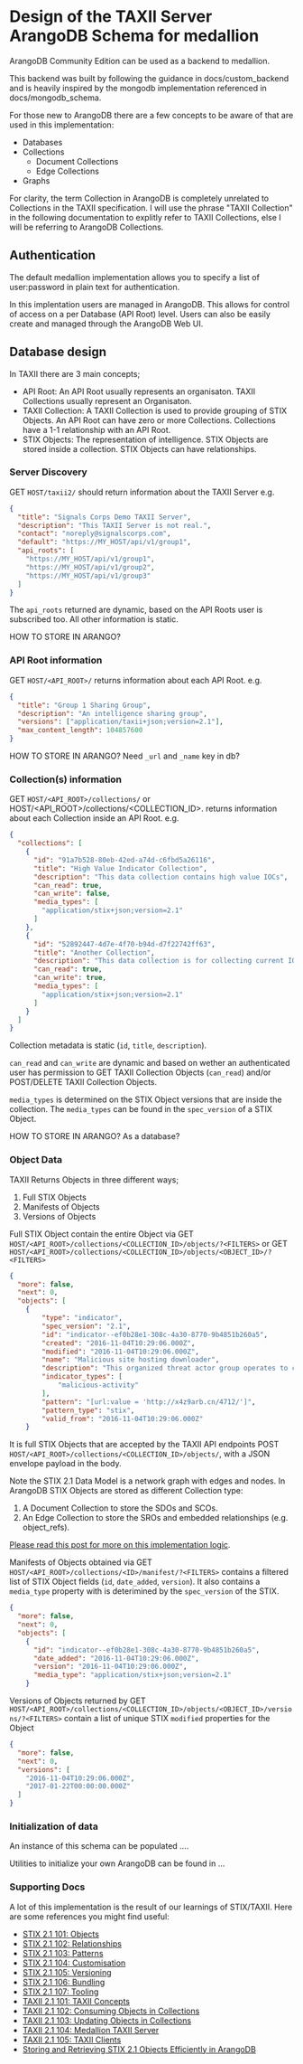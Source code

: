 # Design of the TAXII Server ArangoDB Schema for medallion

ArangoDB Community Edition can be used as a backend to medallion.

This backend was built by following the guidance in docs/custom_backend and is heavily inspired by the mongodb implementation referenced in docs/mongodb_schema.

For those new to ArangoDB there are a few concepts to be aware of that are used in this implementation:

* Databases
* Collections
	* Document Collections
	* Edge Collections
* Graphs

For clarity, the term Collection in ArangoDB is completely unrelated to Collections in the TAXII specification. I will use the phrase "TAXII Collection" in the following documentation to explitly refer to TAXII Collections, else I will be referring to ArangoDB Collections.

## Authentication

The default medallion implementation allows you to specify a list of user:password in plain text for authentication.

In this implentation users are managed in ArangoDB. This allows for control of access on a per Database (API Root) level. Users can also be easily create and managed through the ArangoDB Web UI.

## Database design

In TAXII there are 3 main concepts;

* API Root: An API Root usually represents an organisaton. TAXII Collections usually represent an Organisaton.
* TAXII Collection: A TAXII Collection is used to provide grouping of STIX Objects. An API Root can have zero or more Collections. Collections have a 1-1 relationship with an API Root.
* STIX Objects: The representation of intelligence. STIX Objects are stored inside a collection. STIX Objects can have relationships.

### Server Discovery

GET `HOST/taxii2/` should return information about the TAXII Server e.g.

```json
{
  "title": "Signals Corps Demo TAXII Server",
  "description": "This TAXII Server is not real.",
  "contact": "noreply@signalscorps.com",
  "default": "https://MY_HOST/api/v1/group1",
  "api_roots": [
    "https://MY_HOST/api/v1/group1",
    "https://MY_HOST/api/v1/group2",
    "https://MY_HOST/api/v1/group3"
  ]
}
```

The `api_roots` returned are dynamic, based on the API Roots user is subscribed too. All other information is static.

HOW TO STORE IN ARANGO?


### API Root information

GET `HOST/<API_ROOT>/` returns information about each API Root. e.g. 

```json
{
  "title": "Group 1 Sharing Group",
  "description": "An intelligence sharing group",
  "versions": ["application/taxii+json;version=2.1"],
  "max_content_length": 104857600
}
```

HOW TO STORE IN ARANGO? Need `_url` and `_name` key in db?

### Collection(s) information


GET `HOST/<API_ROOT>/collections/` or HOST/<API_ROOT>/collections/<COLLECTION_ID>. returns information about each Collection inside an API Root. e.g.

```json
{
  "collections": [
    {
      "id": "91a7b528-80eb-42ed-a74d-c6fbd5a26116",
      "title": "High Value Indicator Collection",
      "description": "This data collection contains high value IOCs",
      "can_read": true,
      "can_write": false,
      "media_types": [
        "application/stix+json;version=2.1"
      ]
    },
    {
      "id": "52892447-4d7e-4f70-b94d-d7f22742ff63",
      "title": "Another Collection",
      "description": "This data collection is for collecting current IOCs",
      "can_read": true,
      "can_write": true,
      "media_types": [
        "application/stix+json;version=2.1"
      ]
    }
  ]
}
```

Collection metadata is static (`id`, `title`, `description`).

`can_read` and `can_write` are dynamic and based on wether an authenticated user has permission to GET TAXII Collection Objects (`can_read`) and/or POST/DELETE TAXII Collection Objects.

`media_types` is determined on the STIX Object versions that are inside the collection. The `media_types` can be found in the `spec_version` of a STIX Object.

HOW TO STORE IN ARANGO? As a database?

### Object Data


TAXII Returns Objects in three different ways;

1. Full STIX Objects
2. Manifests of Objects
3. Versions of Objects

Full STIX Object contain the entire Object via GET `HOST/<API_ROOT>/collections/<COLLECTION_ID>/objects/?<FILTERS>` or GET `HOST/<API_ROOT>/collections/<COLLECTION_ID>/objects/<OBJECT_ID>/?<FILTERS>`

```json
{
  "more": false,
  "next": 0,
  "objects": [
    {
        "type": "indicator",
        "spec_version": "2.1",
        "id": "indicator--ef0b28e1-308c-4a30-8770-9b4851b260a5",
        "created": "2016-11-04T10:29:06.000Z",
        "modified": "2016-11-04T10:29:06.000Z",
        "name": "Malicious site hosting downloader",
        "description": "This organized threat actor group operates to create profit from all types of crime.",
        "indicator_types": [
            "malicious-activity"
        ],
        "pattern": "[url:value = 'http://x4z9arb.cn/4712/']",
        "pattern_type": "stix",
        "valid_from": "2016-11-04T10:29:06.000Z"
    }
```

It is full STIX Objects that are accepted by the TAXII API endpoints POST `HOST/<API_ROOT>/collections/<COLLECTION_ID>/objects/`, with a JSON envelope payload in the body.

Note the STIX 2.1 Data Model is a network graph with edges and nodes. In ArangoDB STIX Objects are stored as different Collection type:

1. A Document Collection to store the SDOs and SCOs.
2. An Edge Collection to store the SROs and embedded relationships (e.g. object_refs).

[Please read this post for more on this implementation logic](https://www.signalscorps.com/blog/2021/storing-stix-2_1-objects-database/).

Manifests of Objects obtained via GET `HOST/<API_ROOT>/collections/<ID>/manifest/?<FILTERS>` contains a filtered list of STIX Object fields (`id`, `date_added`, `version`). It also contains a `media_type` property with is deterimined by the `spec_version` of the STIX.

```json
{
  "more": false,
  "next": 0,
  "objects": [
    {
      "id": "indicator--ef0b28e1-308c-4a30-8770-9b4851b260a5",
      "date_added": "2016-11-04T10:29:06.000Z",
      "version": "2016-11-04T10:29:06.000Z",
      "media_type": "application/stix+json;version=2.1"
    }
```

Versions of Objects returned by GET `HOST/<API_ROOT>/collections/<COLLECTION_ID>/objects/<OBJECT_ID>/versions/?<FILTERS>` contain a list of unique STIX `modified` properties for the Object

```json
{
  "more": false,
  "next": 0,
  "versions": [
  	"2016-11-04T10:29:06.000Z",
    "2017-01-22T00:00:00.000Z"
  ]
}
```


### Initialization of data


An instance of this schema can be populated ....

Utilities to initialize your own ArangoDB can be found in ...


### Supporting Docs


A lot of this implementation is the result of our learnings of STIX/TAXII. Here are some references you might find useful:


* [STIX 2.1 101: Objects](https://www.signalscorps.com/blog/2021/oasis-stix-2_1-101-objects/)
* [STIX 2.1 102: Relationships](https://www.signalscorps.com/blog/2021/oasis-stix-2_1-102-relationships/)
* [STIX 2.1 103: Patterns](https://www.signalscorps.com/blog/2021/oasis-stix-2_1-103-patterns/)
* [STIX 2.1 104: Customisation](https://www.signalscorps.com/blog/2021/oasis-stix-2_1-104-customisation/)
* [STIX 2.1 105: Versioning](https://www.signalscorps.com/blog/2021/oasis-stix_2_1-105-versioning/)
* [STIX 2.1 106: Bundling](https://www.signalscorps.com/blog/2021/oasis-stix-2_1-106-bundling/)
* [STIX 2.1 107: Tooling](https://www.signalscorps.com/blog/2021/oasis-stix-2_1-107-tooling/)
* [TAXII 2.1 101: TAXII Concepts](https://www.signalscorps.com/blog/2021/oasis-taxii-2_1-101-introduction/)
* [TAXII 2.1 102: Consuming Objects in Collections](https://www.signalscorps.com/blog/2021/oasis-taxii-2_1-102-consuming-collections/)
* [TAXII 2.1 103: Updating Objects in Collections](https://www.signalscorps.com/blog/2021/oasis-taxii-2_1-103-updating-collections/)
* [TAXII 2.1 104: Medallion TAXII Server](https://www.signalscorps.com/blog/2021/oasis-taxii-2_1-104-medallion-taxii-server/)
* [TAXII 2.1 105: TAXII Clients](https://www.signalscorps.com/blog/2021/oasis-taxii-2_1-105-taxii-clients/)
* [Storing and Retrieving STIX 2.1 Objects Efficiently in ArangoDB](https://www.signalscorps.com/blog/2021/storing-stix-2_1-objects-database/)